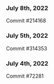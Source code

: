 ### July 8th, 2022

Commit #214168

### July 5th, 2022

Commit #314353


### July 4th, 2022

Commit #72281
